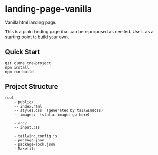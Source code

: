 # landing-page-vanilla

Vanilla html landing page.

This is a plain landing page that can be repurposed as needed.
Use it as a starting point to build your own.

## Quick Start

    git clone the-project
    npm install
    npm run build

## Project Structure

    root
        - public/
        -- index.html
        -- styles.css  (generated by tailwindcss)
        -- images/  (static images go here)

        - src/
        -- input.css
        
        - tailwind.config.js
        - package.json
        - package-lock.json
        - Makefile
